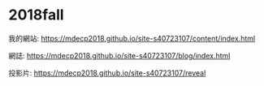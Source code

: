 # 2018fall
我的網站: https://mdecp2018.github.io/site-s40723107/content/index.html

網誌: https://mdecp2018.github.io/site-s40723107/blog/index.html

投影片: https://mdecp2018.github.io/site-s40723107/reveal

